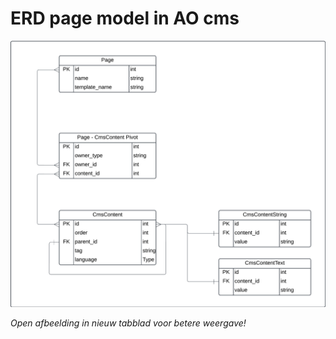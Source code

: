 # ERD page model in AO cms
![ERD page model in AO cms](../Images/uml-erd-page-ao-cms.png)

*Open afbeelding in nieuw tabblad voor betere weergave!*